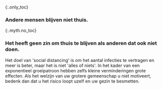 {:.only_toc} 
 ### Andere mensen blijven niet thuis. 

 {:.myth.no_toc} 
 ### Het heeft geen zin om thuis te blijven als anderen dat ook niet doen. 

Het doel van 'social distancing' is om het aantal infecties te vertragen en meer is beter, maar het is niet 'alles of niets'. In het kader van een exponentieel groeipatroon hebben zelfs kleine verminderingen grote effecten. Als het welzijn van uw grotere gemeenschap u niet motiveert, bedenk dan dat u het risico loopt uzelf en uw gezin te besmetten.
